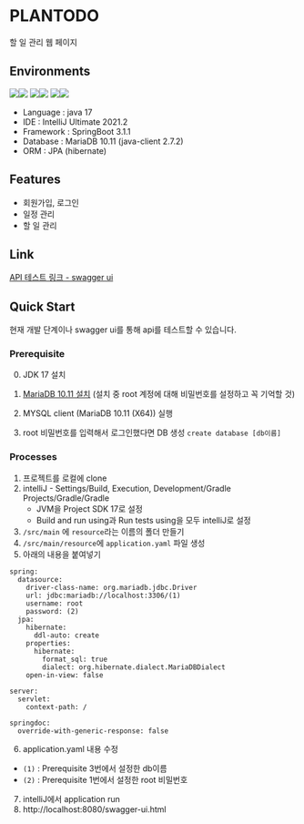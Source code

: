 # PLANTODO
할 일 관리 웹 페이지

## Environments

<img src="https://img.shields.io/badge/Java-007396?style=for-the-badge&logo=OpenJDK&logoColor=white"/><img src="https://img.shields.io/badge/springboot-6DB33F?style=for-the-badge&logo=springboot&logoColor=white">
<img src="https://img.shields.io/badge/intellijidea-000000?style=for-the-badge&logo=intellijidea&logoColor=white"><img src="https://img.shields.io/badge/swagger-85EA2D?style=for-the-badge&logo=swagger&logoColor=white">
<img src="https://img.shields.io/badge/hibernate-59666C?style=for-the-badge&logo=hibernate&logoColor=white"><img src="https://img.shields.io/badge/mariadb-003545?style=for-the-badge&logo=mariadb&logoColor=white">

- Language : java 17
- IDE : IntelliJ Ultimate 2021.2
- Framework : SpringBoot 3.1.1 
- Database : MariaDB 10.11 (java-client 2.7.2)
- ORM : JPA (hibernate)

## Features
- 회원가입, 로그인
- 일정 관리
- 할 일 관리

## Link
[API 테스트 링크 - swagger ui](http://43.201.196.191:8080/swagger-ui/index.html)

## Quick Start

현재 개발 단계이나 swagger ui를 통해 api를 테스트할 수 있습니다.

### Prerequisite
0. JDK 17 설치
1. [MariaDB 10.11 설치](https://mariadb.org/download/?t=mariadb&p=mariadb&r=11.1.0&os=windows&cpu=x86_64&pkg=msi&m=blendbyte) (설치 중 root 계정에 대해 비밀번호를 설정하고 꼭 기억할 것)

2. MYSQL client (MariaDB 10.11 (X64)) 실행

3. root 비밀번호를 입력해서 로그인했다면 DB 생성 `create database [db이름]`

### Processes
1. 프로젝트를 로컬에 clone
2. intelliJ - Settings/Build, Execution, Development/Gradle Projects/Gradle/Gradle
   - JVM을 Project SDK 17로 설정
   - Build and run using과 Run tests using을 모두 intelliJ로 설정
3. `/src/main` 에 `resource`라는 이름의 폴더 만들기
4. `/src/main/resource`에 `application.yaml` 파일 생성
5. 아래의 내용을 붙여넣기
```
spring:
  datasource:
    driver-class-name: org.mariadb.jdbc.Driver
    url: jdbc:mariadb://localhost:3306/(1)
    username: root
    password: (2)
  jpa:
    hibernate:
      ddl-auto: create
    properties:
      hibernate:
        format_sql: true
        dialect: org.hibernate.dialect.MariaDBDialect
    open-in-view: false

server:
  servlet:
    context-path: /

springdoc:
  override-with-generic-response: false
```
6. application.yaml 내용 수정
- `(1)` : Prerequisite 3번에서 설정한 db이름
- `(2)` : Prerequisite 1번에서 설정한 root 비밀번호

7. intelliJ에서 application run
8. http://localhost:8080/swagger-ui.html
